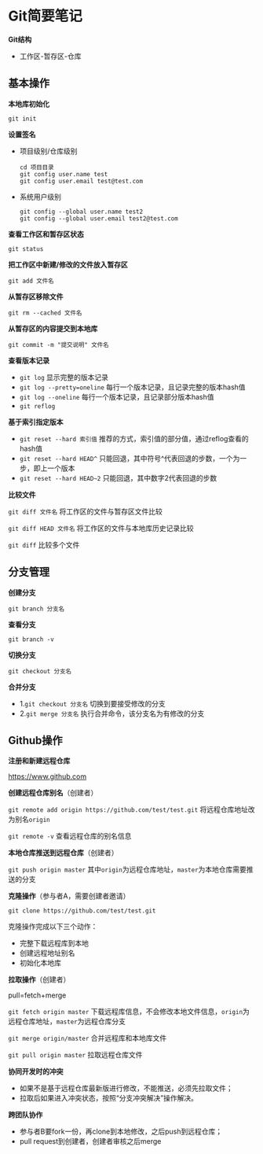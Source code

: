 # Git简要笔记

**Git结构**

- 工作区-暂存区-仓库

## 基本操作

**本地库初始化**

`git init`

**设置签名**

- 项目级别/仓库级别

  ```git
  cd 项目目录
  git config user.name test
  git config user.email test@test.com
  ```

- 系统用户级别

  ```
  git config --global user.name test2
  git config --global user.email test2@test.com
  ```

**查看工作区和暂存区状态**

`git status`

**把工作区中新建/修改的文件放入暂存区**

`git add 文件名`

**从暂存区移除文件**

`git rm --cached 文件名`

**从暂存区的内容提交到本地库**

`git commit -m "提交说明" 文件名`

**查看版本记录**

- `git log` 显示完整的版本记录
- `git log --pretty=oneline` 每行一个版本记录，且记录完整的版本hash值
- `git log --oneline` 每行一个版本记录，且记录部分版本hash值
- `git reflog`  

**基于索引指定版本**

- `git reset --hard 索引值` 推荐的方式，索引值的部分值，通过reflog查看的hash值
- `git reset --hard HEAD^` 只能回退，其中符号^代表回退的步数，一个为一步，即上一个版本
- `git reset --hard HEAD~2` 只能回退，其中数字2代表回退的步数

**比较文件**

`git diff 文件名` 将工作区的文件与暂存区文件比较

`git diff HEAD 文件名` 将工作区的文件与本地库历史记录比较

`git diff` 比较多个文件

## 分支管理

**创建分支**

`git branch 分支名`

**查看分支**

`git branch -v`

**切换分支**

`git checkout 分支名`

**合并分支**

- 1.`git checkout 分支名` 切换到要接受修改的分支 
- 2.`git merge 分支名` 执行合并命令，该分支名为有修改的分支 

## Github操作

**注册和新建远程仓库**

https://www.github.com

**创建远程仓库别名**（创建者）

`git remote add origin https://github.com/test/test.git`  将远程仓库地址改为别名`origin`

`git remote -v` 查看远程仓库的别名信息

**本地仓库推送到远程仓库**（创建者）

`git push origin master` 其中`origin`为远程仓库地址，`master`为本地仓库需要推送的分支

**克隆操作**（参与者A，需要创建者邀请）

`git clone https://github.com/test/test.git`

克隆操作完成以下三个动作：

- 完整下载远程库到本地
- 创建远程地址别名
- 初始化本地库

**拉取操作**（创建者）

pull=fetch+merge

`git fetch origin master` 下载远程库信息，不会修改本地文件信息，`origin`为远程仓库地址，`master`为远程仓库分支

`git merge origin/master` 合并远程库和本地库文件

`git pull origin master` 拉取远程仓库文件

**协同开发时的冲突**

- 如果不是基于远程仓库最新版进行修改，不能推送，必须先拉取文件；
- 拉取后如果进入冲突状态，按照“分支冲突解决”操作解决。

**跨团队协作**

* 参与者B要fork一份，再clone到本地修改，之后push到远程仓库；
* pull request到创建者，创建者审核之后merge